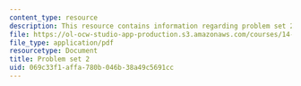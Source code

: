 ```yaml
---
content_type: resource
description: This resource contains information regarding problem set 2.
file: https://ol-ocw-studio-app-production.s3.amazonaws.com/courses/14-471-public-economics-i-fall-2012/069c33f1affa780b046b38a49c5691cc_MIT14_471F12_pset2.pdf
file_type: application/pdf
resourcetype: Document
title: Problem set 2
uid: 069c33f1-affa-780b-046b-38a49c5691cc
---
```

